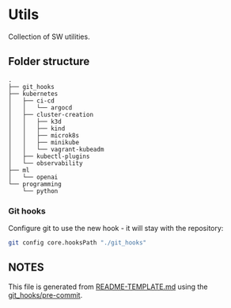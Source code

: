 # Utils

Collection of SW utilities.

## Folder structure

```text
.
├── git_hooks
├── kubernetes
│   ├── ci-cd
│   │   └── argocd
│   ├── cluster-creation
│   │   ├── k3d
│   │   ├── kind
│   │   ├── microk8s
│   │   ├── minikube
│   │   └── vagrant-kubeadm
│   ├── kubectl-plugins
│   └── observability
├── ml
│   └── openai
└── programming
    └── python
```

### Git hooks

Configure git to use the new hook - it will stay with the repository:

```bash
git config core.hooksPath "./git_hooks"
```

## NOTES

This file is generated from [README-TEMPLATE.md](./README-TEMPLATE.md) using the [git_hooks/pre-commit](./git_hooks/pre-commit).
